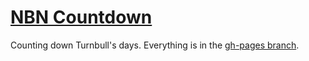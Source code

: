 [NBN Countdown](http://cameron-d.github.io/NBN-Countdown/)
=============

Counting down Turnbull's days. Everything is in the [gh-pages branch](https://github.com/Cameron-D/NBN-Countdown/tree/gh-pages).
